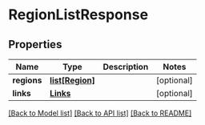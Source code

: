 # RegionListResponse

## Properties
Name | Type | Description | Notes
------------ | ------------- | ------------- | -------------
**regions** | [**list[Region]**](Region.md) |  | [optional] 
**links** | [**Links**](Links.md) |  | [optional] 

[[Back to Model list]](../README.md#documentation-for-models) [[Back to API list]](../README.md#documentation-for-api-endpoints) [[Back to README]](../README.md)


